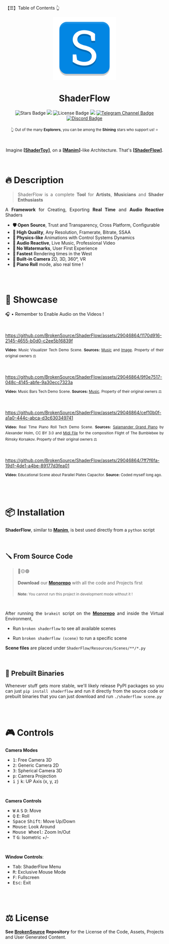 【☰】Table of Contents 👆

<div align="justify">

<div align="center">
  <img src="./ShaderFlow/Resources/Images/ShaderFlow.png" width="200">

  <h1>ShaderFlow</h1>

  <img src="https://img.shields.io/github/stars/BrokenSource/ShaderFlow?style=flat" alt="Stars Badge"/>
  <img src="https://img.shields.io/endpoint?url=https%3A%2F%2Fhits.dwyl.com%2FBrokenSource%2FShaderFlow.json%3Fshow%3Dunique&label=Visitors&color=blue"/>
  <img src="https://img.shields.io/github/license/BrokenSource/ShaderFlow?color=blue" alt="License Badge"/>
  <img src="https://img.shields.io/pypi/v/shaderflow"/>
  <a href="https://t.me/brokensource">
    <img src="https://img.shields.io/badge/Telegram-Channel-blue?logo=telegram" alt="Telegram Channel Badge"/>
  </a>
  <a href="https://discord.gg/KjqvcYwRHm">
    <img src="https://img.shields.io/discord/1184696441298485370?label=Discord&color=blue" alt="Discord Badge"/>
  </a>

  <sub> 👆 Out of the many **Explorers**, you can be among the **Shining** stars who support us! ⭐️ </sub>

  <br>

  Imagine **[**[**ShaderToy**](https://www.shadertoy.com)**]**, on a **[**[**Manim**](https://github.com/3b1b/manim)**]**-like Architecture. That's **[**[**ShaderFlow**](https://github.com/BrokenSource/ShaderFlow)**]**.
</div>

<br>

# 🔥 Description

> ShaderFlow is a complete **Tool** for **Artists**, **Musicians** and **Shader Enthusiasts**

A **Framework** for Creating, Exporting **Real Time** and **Audio Reactive** Shaders

- **🛡️ Open Source**, Trust and Transparency, Cross Platform, Configurable
- **🔱 High Quality**, Any Resolution, Framerate, Bitrate, SSAA
- **🚀 Physics-like** Animations with Control Systems Dynamics
- **🎵 Audio Reactive**, Live Music, Professional Video
- **🎨 No Watermarks**, User First Experience
- **🌵 Fastest** Rendering times in the West
- **🎥 Built-in Camera** 2D, 3D, 360°, VR
- **🎹 Piano Roll** mode, also real time !


<br>
<br>

# 📸 Showcase

🎧 • Remember to Enable Audio on the Videos !

<br>

https://github.com/BrokenSource/ShaderFlow/assets/29046864/1170d916-2145-4655-b0d0-c2ee5b16839f

<sup><b>Video:</b> Music Visualizer Tech Demo Scene. <b>Sources:</b> <a href="https://www.youtube.com/watch?v=6FNHe3kf8_s">Music</a> and <a href="https://wallhaven.cc/w/pkz5r9">Image</a>. Property of their original owners ⚖️</sup>

<br>

https://github.com/BrokenSource/ShaderFlow/assets/29046864/9f0e7517-048c-4145-abfe-9a30ecc7323a

<sup><b>Video:</b> Music Bars Tech Demo Scene. <b>Sources:</b> <a href="https://www.youtube.com/watch?v=UHUZiVXdaUI">Music</a>. Property of their original owners ⚖️</sup>

<br>

https://github.com/BrokenSource/ShaderFlow/assets/29046864/cef10b0f-a1a0-444c-abca-d3c630349741

<sup><b>Video:</b> Real Time Piano Roll Tech Demo Scene. <b>Sources:</b> <a href="https://freepats.zenvoid.org/Piano/acoustic-grand-piano.html">Salamander Grand Piano</a> by Alexander Holm, CC BY 3.0 and <a href="https://bitmidi.com/rimsky-korsakov-flight-of-the-bumblebee-mid">Midi File</a> for the composition Flight of The Bumblebee by Rimsky Korsakov. Property of their original owners ⚖️</sup>

<br>

https://github.com/BrokenSource/ShaderFlow/assets/29046864/7ff7f6fa-19d1-4de1-a4be-89177d3fea01

<sup><b>Video:</b> Educational Scene about Parallel Plates Capacitor. <b>Source:</b> Coded myself long ago.</sup>


<br>
<br>

# 📦 Installation

**ShaderFlow**, similar to [**Manim**](https://github.com/3b1b/manim), is best used directly from a `python` script

<br>

## 🪛 From Source Code

> 🔴🟡🟢
>
> **Download** our [**Monorepo**](https://github.com/BrokenSource/BrokenSource#-running-from-the-source-code) with all the code and Projects first
>
> <sub><b>Note:</b> You cannot run this project in development mode without it !</sub>

<br>

After running the `brakeit` script on the [**Monorepo**](https://github.com/BrokenSource/BrokenSource#-running-from-the-source-code) and inside the Virtual Environment,

- Run `broken shaderflow` to see all available scenes

- Run `broken shaderflow (scene)` to run a specific scene

**Scene files** are placed under `ShaderFlow/Resources/Scenes/**/*.py`

<br>

## 🔮 Prebuilt Binaries
Whenever stuff gets more stable, we'll likely release PyPI packages so you can just `pip install shaderflow` and run it directly from the source code or prebuilt binaries that you can just download and run `./shaderflow scene.py`


<br>
<br>

# 🎮 Controls

**Camera Modes**
- <kbd>1</kbd>: Free Camera 3D
- <kbd>2</kbd>: Generic Camera 2D
- <kbd>3</kbd>: Spherical Camera 3D
- <kbd>p</kbd>: Camera Projection
- <kbd>i</kbd> <kbd>j</kbd> <kbd>k</kbd>: UP Axis (x, y, z)

<br>

**Camera Controls**
- <kbd>W</kbd> <kbd>A</kbd> <kbd>S</kbd> <kbd>D</kbd>: Move
- <kbd>Q</kbd> <kbd>E</kbd>: Roll
- <kbd>Space</kbd> <kbd>Shift</kbd>: Move Up/Down
- <kbd>Mouse</kbd>: Look Around
- <kbd>Mouse Wheel</kbd>: Zoom In/Out
- <kbd>T</kbd> <kbd>G</kbd>: Isometric +/-

<br>

**Window Controls**:
- <kbd>Tab</kbd>: ShaderFlow Menu
- <kbd>R</kbd>: Exclusive Mouse Mode
- <kbd>F</kbd>: Fullscreen
- <kbd>Esc</kbd>: Exit


<br>
<br>

# ⚖️ License

**See [BrokenSource](https://github.com/BrokenSource/BrokenSource) Repository** for the License of the Code, Assets, Projects and User Generated Content.

</div>